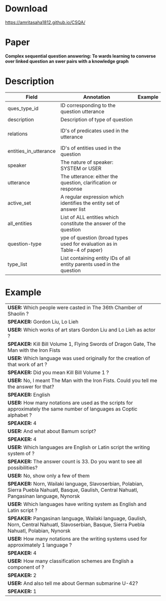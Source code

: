# Download
https://amritasaha1812.github.io/CSQA/

# Paper
**Complex sequential question answering: To wards learning to converse over linked question an swer pairs with a knowledge graph**

# Description
| Field                 | Annotation                                                               | Example      |
| --------------------- | ------------------------------------------------------------------------ | ------------ |
| ques_type_id          | ID corresponding to the question utterance                               |              |
| description           | Description of type of question                                          |              |
| relations             | ID's of predicates used in the utterance                                 | <br><br><br> |
| entities_in_utterance | ID's of entities used in the question                                    |              |
| speaker               | The nature of speaker: SYSTEM or USER                                    |              |
| utterance             | The utterance: either the question, clarification or response            |              |
| active_set            | A regular expression which identifies the entity set of answer list      |              |
| all_entities          | List of ALL entities which constitute the answer of the question         |              |
| question-type         | ype of question (broad types used for evaluation as in Table-4 of paper) |              |
| type_list             | List containing entity IDs of all entity parents used in the question    |              |
# Example
|                                                                                                                                                    |
| -------------------------------------------------------------------------------------------------------------------------------------------------- |
| **USER:** Which people were casted in The 36th Chamber of Shaolin ?                                                                                |
| **SPEAKER:** Gordon Liu, Lo Lieh                                                                                                                   |
| **USER:** Which works of art stars Gordon Liu and Lo Lieh as actor ?                                                                               |
| **SPEAKER:** Kill Bill Volume 1, Flying Swords of Dragon Gate, The Man with the Iron Fists                                                         |
| **USER:** Which language was used originally for the creation of that work of art ?                                                                |
| **SPEAKER:** Did you mean Kill Bill Volume 1 ?                                                                                                     |
| **USER:** No, I meant The Man with the Iron Fists. Could you tell me the answer for that?                                                          |
| **SPEAKER:** English                                                                                                                               |
| **USER:** How many notations are used as the scripts for approximately the same number of languages as Coptic alphabet ?                           |
| **SPEAKER:** 4                                                                                                                                     |
| **USER:** And what about Bamum script?                                                                                                             |
| **SPEAKER:** 4                                                                                                                                     |
| **USER:** Which languages are English or Latin script the writing system of ?                                                                      |
| **SPEAKER:** The answer count is 33. Do you want to see all possibilities?                                                                         |
| **USER:** No, show only a few of them                                                                                                              |
| **SPEAKER:** Norn, Wailaki language, Slavoserbian, Polabian, Sierra Puebla Nahuatl, Basque, Gaulish, Central Nahuatl, Pangasinan language, Nynorsk |
| **USER:** Which languages have writing system as English and Latin script ?                                                                        |
| **SPEAKER:** Pangasinan language, Wailaki language, Gaulish, Norn, Central Nahuatl, Slavoserbian, Basque, Sierra Puebla Nahuatl, Polabian, Nynorsk |
| **USER:** How many notations are the writing systems used for approximately 1 language ?                                                           |
| **SPEAKER:** 4                                                                                                                                     |
| **USER:** How many classification schemes are English a component of ?                                                                             |
| **SPEAKER:** 2                                                                                                                                     |
| **USER:** And also tell me about German submarine U-42?                                                                                            |
| **SPEAKER:** 1                                                                                                                                     |